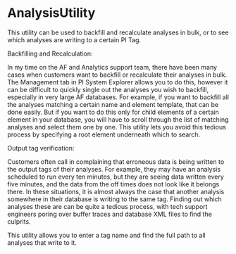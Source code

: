 # AnalysisUtility
This utility can be used to backfill and recalculate analyses in bulk, or to see which analyses are writing to a certain PI Tag.

Backfilling and Recalculation:

In my time on the AF and Analytics support team, there have been many cases when customers want to backfill or recalculate their analyses in bulk. The Management tab in PI System Explorer allows you to do this, however it can be difficult to quickly single out the analyses you wish to backfill, especially in very large AF databases. For example, if you want to backfill all the analyses matching a certain name and element template, that can be done easily. But if you want to do this only for child elements of a certain element in your database, you will have to scroll through the list of matching analyses and select them one by one. This utility lets you avoid this tedious process by specifying a root element underneath which to search. 

Output tag verification:

Customers often call in complaining that erroneous data is being written to the output tags of their analyses. For example, they may have an analysis scheduled to run every ten minutes, but they are seeing data written every five minutes, and the data from the off times does not look like it belongs there. In these situations, it is almost always the case that another analysis somewhere in their database is writing to the same tag. Finding out which analyses these are can be quite a tedious process, with tech support engineers poring over buffer traces and database XML files to find the culprits. 

This utility allows you to enter a tag name and find the full path to all analyses that write to it.
